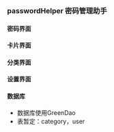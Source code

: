 ### passwordHelper 密码管理助手

#### 密码界面

#### 卡片界面

#### 分类界面

#### 设置界面

#### 数据库
- 数据库使用GreenDao
- 表暂定：category，user